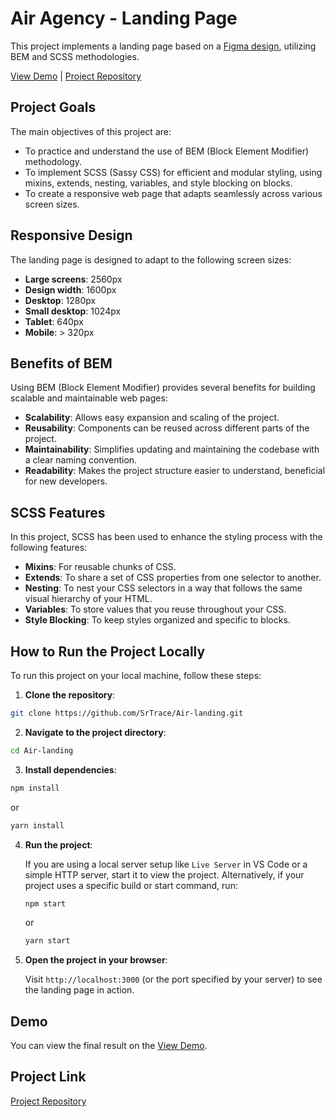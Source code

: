 # Air Agency - Landing Page

This project implements a landing page based on a [Figma design](<https://www.figma.com/file/7qwsWggv9BAxMi2VPhBuPr/Air-(formerly-Dia)?node-id=9138%3A35>), utilizing BEM and SCSS methodologies.

[View Demo](https://srtrace.github.io/Air-landing/) | [Project Repository](https://github.com/SrTrace/Air-landing)

## Project Goals

The main objectives of this project are:

- To practice and understand the use of BEM (Block Element Modifier) methodology.
- To implement SCSS (Sassy CSS) for efficient and modular styling, using mixins, extends, nesting, variables, and style blocking on blocks.
- To create a responsive web page that adapts seamlessly across various screen sizes.

## Responsive Design

The landing page is designed to adapt to the following screen sizes:

- **Large screens**: 2560px
- **Design width**: 1600px
- **Desktop**: 1280px
- **Small desktop**: 1024px
- **Tablet**: 640px
- **Mobile**: > 320px

## Benefits of BEM

Using BEM (Block Element Modifier) provides several benefits for building scalable and maintainable web pages:

- **Scalability**: Allows easy expansion and scaling of the project.
- **Reusability**: Components can be reused across different parts of the project.
- **Maintainability**: Simplifies updating and maintaining the codebase with a clear naming convention.
- **Readability**: Makes the project structure easier to understand, beneficial for new developers.

## SCSS Features

In this project, SCSS has been used to enhance the styling process with the following features:

- **Mixins**: For reusable chunks of CSS.
- **Extends**: To share a set of CSS properties from one selector to another.
- **Nesting**: To nest your CSS selectors in a way that follows the same visual hierarchy of your HTML.
- **Variables**: To store values that you reuse throughout your CSS.
- **Style Blocking**: To keep styles organized and specific to blocks.

## How to Run the Project Locally

To run this project on your local machine, follow these steps:

1. **Clone the repository**:
  ```bash
  git clone https://github.com/SrTrace/Air-landing.git
  ```

2. **Navigate to the project directory**:

  ```bash
  cd Air-landing
  ```

3. **Install dependencies**:

  ```bash
  npm install
  ```

or

  ```bash
  yarn install
  ```

4. **Run the project**:

    If you are using a local server setup like `Live Server` in VS Code or a simple HTTP server, start it to view the project. Alternatively, if your project uses a specific build or start command, run:

    ```bash
    npm start
    ```

    or

    ```bash
    yarn start
    ```

5. **Open the project in your browser**:

    Visit `http://localhost:3000` (or the port specified by your server) to see the landing page in action.

## Demo

You can view the final result on the [View Demo](https://srtrace.github.io/Air-landing/).

## Project Link

[Project Repository](https://github.com/SrTrace/Air-landing)

